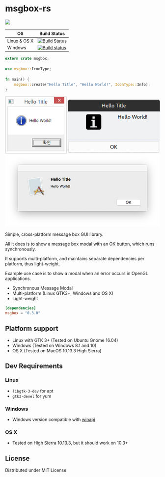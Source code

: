 # msgbox-rs

[![](https://meritbadge.herokuapp.com/msgbox)](https://crates.io/crates/msgbox)

| OS | Build Status |
| -- | ----- |
| Linux & OS X | [![Build Status](https://travis-ci.org/bekker/msgbox-rs.svg?branch=master)](https://travis-ci.org/bekker/msgbox-rs) |
| Windows | [![Build status](https://ci.appveyor.com/api/projects/status/mtqq6smkg9lrteoc?svg=true)](https://ci.appveyor.com/project/bekker/msgbox-rs) |


```rust
extern crate msgbox;

use msgbox::IconType;

fn main() {
    msgbox::create("Hello Title", "Hello World!", IconType::Info);
}
```

<img src="examples/hello_world_windows.png" width="200px">

<img src="examples/hello_world_linux.png" width="300px">

<img src="examples/hello_world_macos.png" width="600px">

Simple, cross-platform message box GUI library.

All it does is to show a message box modal with an OK button, which runs synchronously.

It supports multi-platform, and maintains separate dependencies per platform, thus light-weight.

Example use case is to show a modal when an error occurs in OpenGL applications.

 - Synchronous Message Modal
 - Multi-platform (Linux GTK3+, Windows and OS X)
 - Light-weight

```toml
[dependencies]
msgbox = "0.3.0"
```

## Platform support
* Linux with GTK 3+ (Tested on Ubuntu Gnome 16.04)
* Windows (Tested on Windows 8.1 and 10)
* OS X (Tested on MacOS 10.13.3 High Sierra)

## Dev Requirements

### Linux
* `libgtk-3-dev` for apt
* `gtk3-devel` for yum

### Windows
* Windows version compatible with [winapi](https://github.com/retep998/winapi-rs)

### OS X
* Tested on High Sierra 10.13.3, but it should work on 10.3+

## License
Distributed under MIT License
